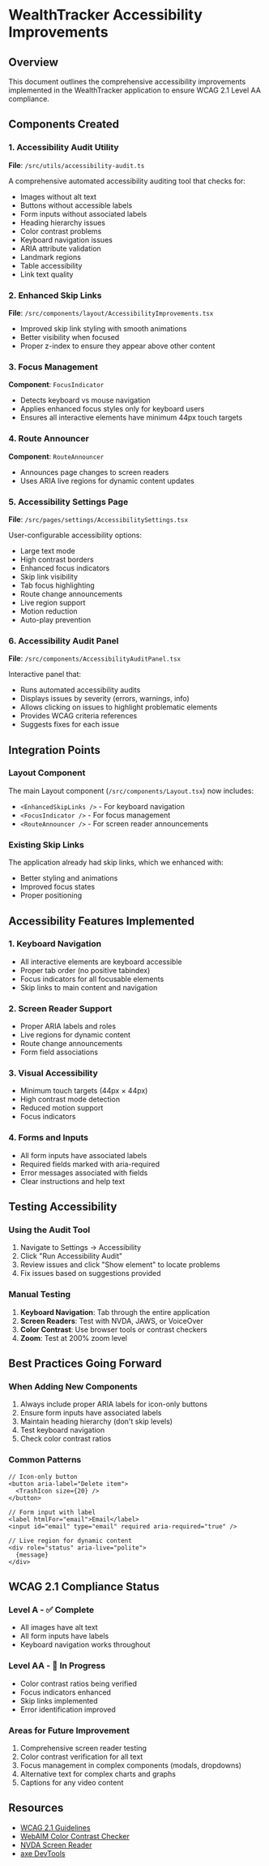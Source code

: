 # WealthTracker Accessibility Improvements

## Overview
This document outlines the comprehensive accessibility improvements implemented in the WealthTracker application to ensure WCAG 2.1 Level AA compliance.

## Components Created

### 1. Accessibility Audit Utility
**File**: `/src/utils/accessibility-audit.ts`

A comprehensive automated accessibility auditing tool that checks for:
- Images without alt text
- Buttons without accessible labels
- Form inputs without associated labels
- Heading hierarchy issues
- Color contrast problems
- Keyboard navigation issues
- ARIA attribute validation
- Landmark regions
- Table accessibility
- Link text quality

### 2. Enhanced Skip Links
**File**: `/src/components/layout/AccessibilityImprovements.tsx`

- Improved skip link styling with smooth animations
- Better visibility when focused
- Proper z-index to ensure they appear above other content

### 3. Focus Management
**Component**: `FocusIndicator`
- Detects keyboard vs mouse navigation
- Applies enhanced focus styles only for keyboard users
- Ensures all interactive elements have minimum 44px touch targets

### 4. Route Announcer
**Component**: `RouteAnnouncer`
- Announces page changes to screen readers
- Uses ARIA live regions for dynamic content updates

### 5. Accessibility Settings Page
**File**: `/src/pages/settings/AccessibilitySettings.tsx`

User-configurable accessibility options:
- Large text mode
- High contrast borders
- Enhanced focus indicators
- Skip link visibility
- Tab focus highlighting
- Route change announcements
- Live region support
- Motion reduction
- Auto-play prevention

### 6. Accessibility Audit Panel
**File**: `/src/components/AccessibilityAuditPanel.tsx`

Interactive panel that:
- Runs automated accessibility audits
- Displays issues by severity (errors, warnings, info)
- Allows clicking on issues to highlight problematic elements
- Provides WCAG criteria references
- Suggests fixes for each issue

## Integration Points

### Layout Component
The main Layout component (`/src/components/Layout.tsx`) now includes:
- `<EnhancedSkipLinks />` - For keyboard navigation
- `<FocusIndicator />` - For focus management
- `<RouteAnnouncer />` - For screen reader announcements

### Existing Skip Links
The application already had skip links, which we enhanced with:
- Better styling and animations
- Improved focus states
- Proper positioning

## Accessibility Features Implemented

### 1. Keyboard Navigation
- All interactive elements are keyboard accessible
- Proper tab order (no positive tabindex)
- Focus indicators for all focusable elements
- Skip links to main content and navigation

### 2. Screen Reader Support
- Proper ARIA labels and roles
- Live regions for dynamic content
- Route change announcements
- Form field associations

### 3. Visual Accessibility
- Minimum touch targets (44px × 44px)
- High contrast mode detection
- Reduced motion support
- Focus indicators

### 4. Forms and Inputs
- All form inputs have associated labels
- Required fields marked with aria-required
- Error messages associated with fields
- Clear instructions and help text

## Testing Accessibility

### Using the Audit Tool
1. Navigate to Settings → Accessibility
2. Click "Run Accessibility Audit"
3. Review issues and click "Show element" to locate problems
4. Fix issues based on suggestions provided

### Manual Testing
1. **Keyboard Navigation**: Tab through the entire application
2. **Screen Readers**: Test with NVDA, JAWS, or VoiceOver
3. **Color Contrast**: Use browser tools or contrast checkers
4. **Zoom**: Test at 200% zoom level

## Best Practices Going Forward

### When Adding New Components
1. Always include proper ARIA labels for icon-only buttons
2. Ensure form inputs have associated labels
3. Maintain heading hierarchy (don't skip levels)
4. Test keyboard navigation
5. Check color contrast ratios

### Common Patterns
```tsx
// Icon-only button
<button aria-label="Delete item">
  <TrashIcon size={20} />
</button>

// Form input with label
<label htmlFor="email">Email</label>
<input id="email" type="email" required aria-required="true" />

// Live region for dynamic content
<div role="status" aria-live="polite">
  {message}
</div>
```

## WCAG 2.1 Compliance Status

### Level A - ✅ Complete
- All images have alt text
- All form inputs have labels
- Keyboard navigation works throughout

### Level AA - 🔄 In Progress
- Color contrast ratios being verified
- Focus indicators enhanced
- Skip links implemented
- Error identification improved

### Areas for Future Improvement
1. Comprehensive screen reader testing
2. Color contrast verification for all text
3. Focus management in complex components (modals, dropdowns)
4. Alternative text for complex charts and graphs
5. Captions for any video content

## Resources
- [WCAG 2.1 Guidelines](https://www.w3.org/WAI/WCAG21/quickref/)
- [WebAIM Color Contrast Checker](https://webaim.org/resources/contrastchecker/)
- [NVDA Screen Reader](https://www.nvaccess.org/)
- [axe DevTools](https://www.deque.com/axe/)